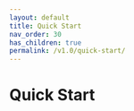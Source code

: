 ```yaml
---
layout: default
title: Quick Start
nav_order: 30
has_children: true
permalink: /v1.0/quick-start/
---
```


# Quick Start
